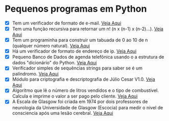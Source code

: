 # Pequenos programas em Python
- [x] Tem um verificador de formato de e-mail. [Veja Aqui](emailval.py)
- [x] Tem uma função recursiva para retornar um n! (n x (n-1) x (n-2)...). [Veja Aqui](fatorial.py)
- [x] Tem um programinha para construir um tabuada de 0 ao 10 de n (qualquer número natural). [Veja Aqui](tabuada.py) 
- [x] Há um verificador de formato de endereço de ip. [Veja Aqui](ip_verificador.py)
- [x] Pequeno Banco de Dados de agenda telefônica usando o a estrutura de dados "dicionário" do Python. [Veja Aqui](BD.py)
- [x] Verificador simples de sequências strings para saber se é um palíndromo. [Veja Aqui](palindromo.py)  
- [x] Módulo para criptografia e descriptografia de Júlio Cesar V1.0. [Veja Aqui](criptografia_cesar.py)
- [x] Algoritmo que lê o número de litros vendidos e o tipo de combustível. Calcula e imprime o valor a ser pago pelo cliente. [Veja Aqui](combustivel.py)
- [x] A Escala de Glasgow foi criada em 1974 por dois professores de neurologia da Universidade de Glasgow (Escocia) para medir o nivel de consciencia após uma lesão cerebral. [Veja Aqui](escala_de_coma_de_glasgow.py)

